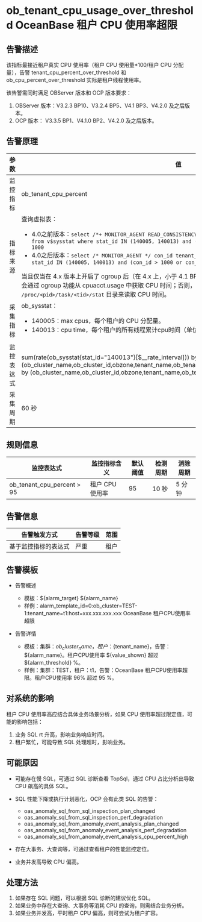 # ob_tenant_cpu_usage_over_threshold OceanBase 租户 CPU 使用率超限

## 告警描述

该指标最接近租户真实 CPU 使用率（租户 CPU 使用量*100/租户 CPU 分配量），告警 tenant_cpu_percent_over_threshold 和 ob_cpu_percent_over_threshold 实际是租户线程使用率。

该告警需同时满足 OBServer 版本和 OCP 版本要求：

1. OBServer 版本：V3.2.3 BP10、V3.2.4 BP5、V4.1 BP3、V4.2.0 及之后版本。
2. OCP 版本： V3.3.5 BP1、V4.1.0 BP2、V4.2.0 及之后版本。

## 告警原理

| 参数 | 值 |
| --- | --- |
| 监控指标 | ob_tenant_cpu_percent |
| 指标来源 | 查询虚拟表：<ul><li>4.0之前版本：`select /*+ MONITOR_AGENT READ_CONSISTENCY(WEAK) */ con_id tenant_id, stat_id, value from v$sysstat where stat_id IN (140005, 140013) and (con_id > 1000 or con_id = 1) and class < 1000`</li><li>4.0之后版本：`select /* MONITOR_AGENT */ con_id tenant_id, stat_id, value from v$sysstat where stat_id IN (140005, 140013) and (con_id > 1000 or con_id = 1) and class < 1000`</li></ul>当且仅当在 4.x 版本上开启了 cgroup 后（在 4.x 上，小于 4.1 BP3 的版本只支持开启 cgroup 后获取 cpu time 值），会通过 cgroup 功能从 cpuacct.usage 中获取 CPU 时间；否则，不开启 cgroup 或者在 3.x 版本上，只会通过 `/proc/<pid>/task/<tid>/stat` 目录来读取 CPU 时间。 |
| 采集指标 | ob_sysstat：<ul><li>140005：max cpus，每个租户的 CPU 分配量。</li><li>140013：cpu time，每个租户的所有线程累计cpu时间（单位为微秒）。</li></ul> |
| 监控表达式 | sum(rate(ob_sysstat{stat_id="140013"}[$__rate_interval])) by (ob_cluster_name,ob_cluster_id,obzone,tenant_name,ob_tenant_id,svr_ip)/sum(ob_sysstat{stat_id="140005"}) by (ob_cluster_name,ob_cluster_id,obzone,tenant_name,ob_tenant_id,svr_ip)/100 |
| 采集周期 | 60 秒 |

## 规则信息

| 监控表达式 | 监控指标含义 | 默认阈值 | 检测周期 | 消除周期 |
| --- | --- | --- | --- | --- |
| ob_tenant_cpu_percent > 95 | 租户 CPU 使用率 | 95 | 10 秒 | 5 分钟 |

## 告警信息

| 告警触发方式 | 告警等级 | 范围 |
| --- | --- | --- |
| 基于监控指标的表达式 | 严重 | 租户 |

## 告警模板

* 告警概述

  * 模板：${alarm_target} ${alarm_name}
  * 样例：alarm_template_id=0:ob_cluster=TEST-1:tenant_name=t1:host=xxx.xxx.xxx.xxx OceanBase 租户CPU使用率超限

* 告警详情

  * 模板：集群：${ob_cluster_name}，租户：${tenant_name}，告警：${alarm_name}。租户CPU使用率 ${value_shown} 超过 ${alarm_threshold} %。
  * 样例：集群：TEST，租户：t1，告警：OceanBase 租户CPU使用率超限。租户CPU使用率 96% 超过 95 %。

## 对系统的影响

租户 CPU 使用率高应结合具体业务场景分析，如果 CPU 使用率超过限定值，可能的影响包括：

1. 业务 SQL rt 升高，影响业务响应时间。
2. 租户繁忙，可能导致 SQL 处理超时，影响业务。

## 可能原因

* 可能存在慢 SQL，可通过 SQL 诊断查看 TopSql，通过 CPU 占比分析出导致 CPU 飙高的具体 SQL。
* SQL 性能下降或执行计划恶化，OCP 会有此类 SQL 的告警：

  * oas_anomaly_sql_from_sql_inspection_plan_changed
  * oas_anomaly_sql_from_sql_inspection_perf_degradation
  * oas_anomaly_sql_from_anomaly_event_analysis_plan_changed
  * oas_anomaly_sql_from_anomaly_event_analysis_perf_degradation
  * oas_anomaly_sql_from_anomaly_event_analysis_cpu_percent_high

* 存在大事务、大查询等，可通过查看租户的性能监控定位。
* 业务并发高导致 CPU 偏高。

## 处理方法

1. 如果存在 SQL 问题，可以根据 SQL 诊断的建议优化 SQL。
2. 如果业务中存在大查询、大事务等消耗 CPU 的查询，则需结合业务分析。
3. 如果业务并发高，平时租户 CPU 偏高，则可尝试为租户扩容。

